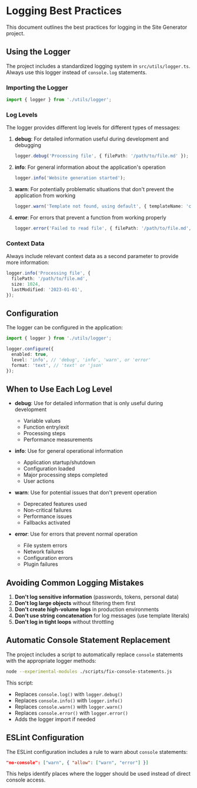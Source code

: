 # Logging Best Practices

This document outlines the best practices for logging in the Site Generator project.

## Using the Logger

The project includes a standardized logging system in `src/utils/logger.ts`. Always use this logger instead of `console.log` statements.

### Importing the Logger

```typescript
import { logger } from './utils/logger';
```

### Log Levels

The logger provides different log levels for different types of messages:

1. **debug**: For detailed information useful during development and debugging

   ```typescript
   logger.debug('Processing file', { filePath: '/path/to/file.md' });
   ```

2. **info**: For general information about the application's operation

   ```typescript
   logger.info('Website generation started');
   ```

3. **warn**: For potentially problematic situations that don't prevent the application from working

   ```typescript
   logger.warn('Template not found, using default', { templateName: 'custom' });
   ```

4. **error**: For errors that prevent a function from working properly
   ```typescript
   logger.error('Failed to read file', { filePath: '/path/to/file.md', error: err.message });
   ```

### Context Data

Always include relevant context data as a second parameter to provide more information:

```typescript
logger.info('Processing file', {
  filePath: '/path/to/file.md',
  size: 1024,
  lastModified: '2023-01-01',
});
```

## Configuration

The logger can be configured in the application:

```typescript
import { logger } from './utils/logger';

logger.configure({
  enabled: true,
  level: 'info', // 'debug', 'info', 'warn', or 'error'
  format: 'text', // 'text' or 'json'
});
```

## When to Use Each Log Level

- **debug**: Use for detailed information that is only useful during development

  - Variable values
  - Function entry/exit
  - Processing steps
  - Performance measurements

- **info**: Use for general operational information

  - Application startup/shutdown
  - Configuration loaded
  - Major processing steps completed
  - User actions

- **warn**: Use for potential issues that don't prevent operation

  - Deprecated features used
  - Non-critical failures
  - Performance issues
  - Fallbacks activated

- **error**: Use for errors that prevent normal operation
  - File system errors
  - Network failures
  - Configuration errors
  - Plugin failures

## Avoiding Common Logging Mistakes

1. **Don't log sensitive information** (passwords, tokens, personal data)
2. **Don't log large objects** without filtering them first
3. **Don't create high-volume logs** in production environments
4. **Don't use string concatenation** for log messages (use template literals)
5. **Don't log in tight loops** without throttling

## Automatic Console Statement Replacement

The project includes a script to automatically replace `console` statements with the appropriate logger methods:

```bash
node --experimental-modules ./scripts/fix-console-statements.js
```

This script:

- Replaces `console.log()` with `logger.debug()`
- Replaces `console.info()` with `logger.info()`
- Replaces `console.warn()` with `logger.warn()`
- Replaces `console.error()` with `logger.error()`
- Adds the logger import if needed

## ESLint Configuration

The ESLint configuration includes a rule to warn about `console` statements:

```json
"no-console": ["warn", { "allow": ["warn", "error"] }]
```

This helps identify places where the logger should be used instead of direct console access.
